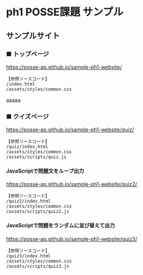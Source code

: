 # ph1 POSSE課題 サンプル
## サンプルサイト
### ■ トップページ
https://posse-ap.github.io/sample-ph1-website/

```
【参照ソースコード】
/index.html
/assets/styles/common.css
```

aaaaa

### ■ クイズページ
https://posse-ap.github.io/sample-ph1-website/quiz/
```
【参照ソースコード】
/quiz/index.html
/assets/styles/common.css
/assets/scripts/quiz.js
```

#### JavaScriptで問題文をループ出力
https://posse-ap.github.io/sample-ph1-website/quiz2/
```
【参照ソースコード】
/quiz2/index.html
/assets/styles/common.css
/assets/scripts/quiz2.js
```

#### JavaScriptで問題をランダムに並び替えて出力
https://posse-ap.github.io/sample-ph1-website/quiz3/
```
【参照ソースコード】
/quiz3/index.html
/assets/styles/common.css
/assets/scripts/quiz3.js
```
